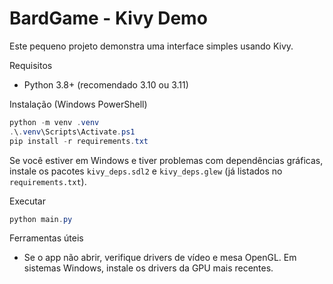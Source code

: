# BardGame - Kivy Demo

Este pequeno projeto demonstra uma interface simples usando Kivy.

Requisitos

- Python 3.8+ (recomendado 3.10 ou 3.11)

Instalação (Windows PowerShell)

```powershell
python -m venv .venv
.\.venv\Scripts\Activate.ps1
pip install -r requirements.txt
```

Se você estiver em Windows e tiver problemas com dependências gráficas, instale os pacotes `kivy_deps.sdl2` e `kivy_deps.glew` (já listados no `requirements.txt`).

Executar

```powershell
python main.py
```

Ferramentas úteis

- Se o app não abrir, verifique drivers de vídeo e mesa OpenGL. Em sistemas Windows, instale os drivers da GPU mais recentes.

